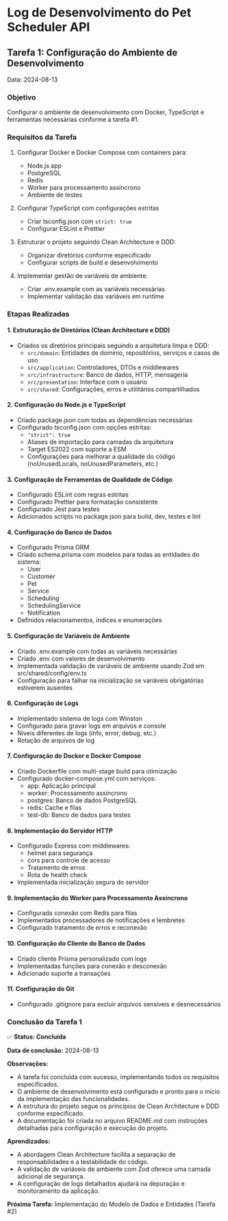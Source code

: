 # Log de Desenvolvimento do Pet Scheduler API

## Tarefa 1: Configuração do Ambiente de Desenvolvimento

Data: 2024-08-13

### Objetivo
Configurar o ambiente de desenvolvimento com Docker, TypeScript e ferramentas necessárias conforme a tarefa #1.

### Requisitos da Tarefa
1. Configurar Docker e Docker Compose com containers para:
   - Node.js app
   - PostgreSQL
   - Redis
   - Worker para processamento assíncrono
   - Ambiente de testes

2. Configurar TypeScript com configurações estritas
   - Criar tsconfig.json com `strict: true`
   - Configurar ESLint e Prettier

3. Estruturar o projeto seguindo Clean Architecture e DDD:
   - Organizar diretórios conforme especificado
   - Configurar scripts de build e desenvolvimento

4. Implementar gestão de variáveis de ambiente:
   - Criar .env.example com as variáveis necessárias
   - Implementar validação das variáveis em runtime

### Etapas Realizadas

#### 1. Estruturação de Diretórios (Clean Architecture e DDD)
- Criados os diretórios principais seguindo a arquitetura limpa e DDD:
  - `src/domain`: Entidades de domínio, repositórios, serviços e casos de uso
  - `src/application`: Controladores, DTOs e middlewares
  - `src/infrastructure`: Banco de dados, HTTP, mensageria
  - `src/presentation`: Interface com o usuário
  - `src/shared`: Configurações, erros e utilitários compartilhados

#### 2. Configuração do Node.js e TypeScript
- Criado package.json com todas as dependências necessárias
- Configurado tsconfig.json com opções estritas:
  - `"strict": true`
  - Aliases de importação para camadas da arquitetura
  - Target ES2022 com suporte a ESM
  - Configurações para melhorar a qualidade do código (noUnusedLocals, noUnusedParameters, etc.)

#### 3. Configuração de Ferramentas de Qualidade de Código
- Configurado ESLint com regras estritas
- Configurado Prettier para formatação consistente
- Configurado Jest para testes
- Adicionados scripts no package.json para build, dev, testes e lint

#### 4. Configuração do Banco de Dados
- Configurado Prisma ORM
- Criado schema.prisma com modelos para todas as entidades do sistema:
  - User
  - Customer
  - Pet
  - Service
  - Scheduling
  - SchedulingService
  - Notification
- Definidos relacionamentos, índices e enumerações

#### 5. Configuração de Variáveis de Ambiente
- Criado .env.example com todas as variáveis necessárias
- Criado .env com valores de desenvolvimento
- Implementada validação de variáveis de ambiente usando Zod em src/shared/config/env.ts
- Configuração para falhar na inicialização se variáveis obrigatórias estiverem ausentes

#### 6. Configuração de Logs
- Implementado sistema de logs com Winston
- Configurado para gravar logs em arquivos e console
- Níveis diferentes de logs (info, error, debug, etc.)
- Rotação de arquivos de log

#### 7. Configuração do Docker e Docker Compose
- Criado Dockerfile com multi-stage build para otimização
- Configurado docker-compose.yml com serviços:
  - app: Aplicação principal
  - worker: Processamento assíncrono
  - postgres: Banco de dados PostgreSQL
  - redis: Cache e filas
  - test-db: Banco de dados para testes

#### 8. Implementação do Servidor HTTP
- Configurado Express com middlewares:
  - helmet para segurança
  - cors para controle de acesso
  - Tratamento de erros
  - Rota de health check
- Implementada inicialização segura do servidor

#### 9. Implementação do Worker para Processamento Assíncrono
- Configurada conexão com Redis para filas
- Implementados processadores de notificações e lembretes
- Configurado tratamento de erros e reconexão

#### 10. Configuração do Cliente do Banco de Dados
- Criado cliente Prisma personalizado com logs
- Implementadas funções para conexão e desconexão
- Adicionado suporte a transações

#### 11. Configuração do Git
- Configurado .gitignore para excluir arquivos sensíveis e desnecessários

### Conclusão da Tarefa 1

✅ **Status: Concluída**

**Data de conclusão:** 2024-08-13

**Observações:**
- A tarefa foi concluída com sucesso, implementando todos os requisitos especificados.
- O ambiente de desenvolvimento está configurado e pronto para o início da implementação das funcionalidades.
- A estrutura do projeto segue os princípios de Clean Architecture e DDD conforme especificado.
- A documentação foi criada no arquivo README.md com instruções detalhadas para configuração e execução do projeto.

**Aprendizados:**
- A abordagem Clean Architecture facilita a separação de responsabilidades e a testabilidade do código.
- A validação de variáveis de ambiente com Zod oferece uma camada adicional de segurança.
- A configuração de logs detalhados ajudará na depuração e monitoramento da aplicação.

**Próxima Tarefa:** Implementação do Modelo de Dados e Entidades (Tarefa #2) 
